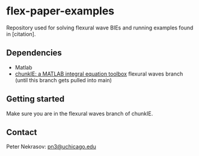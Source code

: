 # flex-paper-examples

Repository used for solving flexural wave BIEs and running examples found in [citation]. 

## Dependencies

- Matlab
- [chunkIE: a MATLAB integral equation toolbox](https://github.com/fastalgorithms/chunkie) flexural waves branch (until this branch gets pulled into main)

## Getting started

Make sure you are in the flexural waves branch of chunkIE.

## Contact 

Peter Nekrasov: pn3@uchicago.edu
